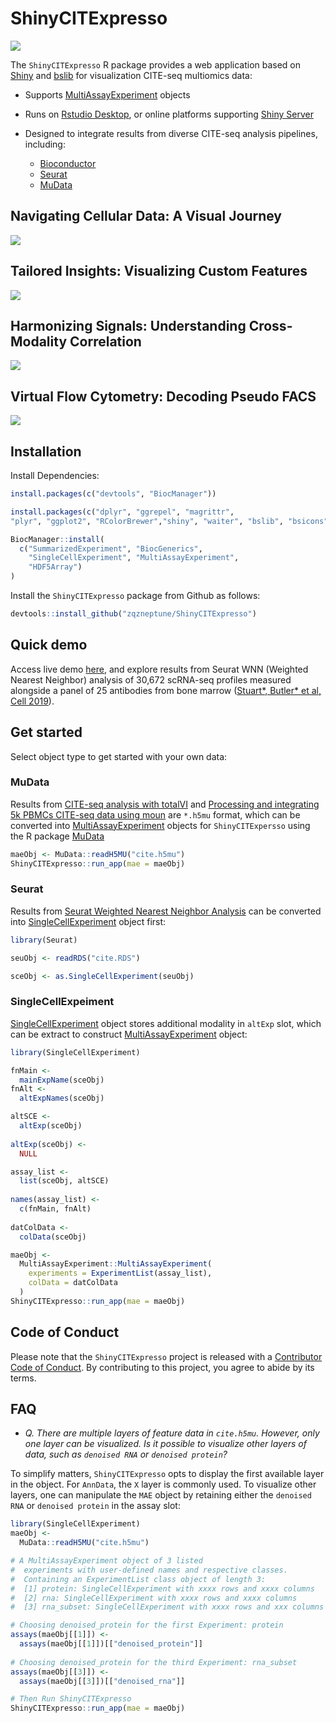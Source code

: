 
# ShinyCITExpresso

![](img/ShinyCITExpresso_title_QZ_main.png)

The `ShinyCITExpresso` R package provides a web application based on
[Shiny](https://shiny.posit.co/) and
[bslib](https://github.com/rstudio/bslib/) for visualization CITE-seq
multiomics data:

- Supports
  [MultiAssayExperiment](https://waldronlab.io/MultiAssayExperiment/index.html)
  objects

- Runs on [Rstudio Desktop](https://posit.co/download/rstudio-desktop/),
  or online platforms supporting [Shiny
  Server](https://posit.co/products/open-source/shinyserver/)

- Designed to integrate results from diverse CITE-seq analysis pipelines, including:

  - [Bioconductor](#singlecellexpeiment)
  - [Seurat](#seurat)
  - [MuData](#mudata)

## Navigating Cellular Data: A Visual Journey

![](img/Action_Overview.gif)

## Tailored Insights: Visualizing Custom Features

![](img/Action_Featureviz.gif)

## Harmonizing Signals: Understanding Cross-Modality Correlation

![](img/Action_Crossmoda.gif)

## Virtual Flow Cytometry: Decoding Pseudo FACS

![](img/Action_PseudoSort_1.gif)


## Installation

Install Dependencies:
``` r
install.packages(c("devtools", "BiocManager"))
``` 

```r
install.packages(c("dplyr", "ggrepel", "magrittr", 
"plyr", "ggplot2", "RColorBrewer","shiny", "waiter", "bslib", "bsicons"))
```

```r
BiocManager::install(
  c("SummarizedExperiment", "BiocGenerics",
    "SingleCellExperiment", "MultiAssayExperiment",
    "HDF5Array")
)
```


Install the `ShinyCITExpresso` package from Github as follows:

``` r
devtools::install_github("zqzneptune/ShinyCITExpresso")
```

## Quick demo

Access live demo [here](https://www.citexpresso.net/shinydemo/), and explore results from Seurat WNN (Weighted Nearest Neighbor) analysis of 30,672 scRNA-seq profiles measured alongside a panel of 25 antibodies from bone marrow ([Stuart*, Butler* et al, Cell 2019](https://www.cell.com/cell/fulltext/S0092-8674(19)30559-8)). 


## Get started

Select object type to get started with your own data:

### MuData

Results from [CITE-seq analysis with totalVI](https://docs.scvi-tools.org/en/stable/tutorials/notebooks/multimodal/totalVI.html) and [Processing and integrating 5k PBMCs CITE-seq data using moun](https://muon-tutorials.readthedocs.io/en/latest/cite-seq/1-CITE-seq-PBMC-5k.html) are `*.h5mu` format, which can be converted into [MultiAssayExperiment](https://waldronlab.io/MultiAssayExperiment/index.html) objects for `ShinyCITExpersso` using the R package [MuData](https://github.com/ilia-kats/MuData/)

```r
maeObj <- MuData::readH5MU("cite.h5mu")
ShinyCITExpresso::run_app(mae = maeObj)
```

### Seurat

Results from [Seurat Weighted Nearest Neighbor Analysis](https://satijalab.org/seurat/articles/weighted_nearest_neighbor_analysis) can be converted into [SingleCellExperiment](https://bioconductor.org/packages/release/bioc/html/SingleCellExperiment.html) object first:

```r
library(Seurat)

seuObj <- readRDS("cite.RDS")

sceObj <- as.SingleCellExperiment(seuObj)
```

### SingleCellExpeiment

[SingleCellExperiment](https://bioconductor.org/packages/release/bioc/html/SingleCellExperiment.html) object stores additional modality in `altExp` slot, which can be extract to construct [MultiAssayExperiment](https://waldronlab.io/MultiAssayExperiment/index.html) object:

```r
library(SingleCellExperiment)

fnMain <-
  mainExpName(sceObj)
fnAlt <-
  altExpNames(sceObj)  

altSCE <-
  altExp(sceObj)
  
altExp(sceObj) <-
  NULL

assay_list <-
  list(sceObj, altSCE)
  
names(assay_list) <-
  c(fnMain, fnAlt)
  
datColData <-
  colData(sceObj)

maeObj <- 
  MultiAssayExperiment::MultiAssayExperiment(
    experiments = ExperimentList(assay_list),
    colData = datColData
  )
ShinyCITExpresso::run_app(mae = maeObj)
```

## Code of Conduct

Please note that the `ShinyCITExpresso` project is released with a
[Contributor Code of
Conduct](https://github.com/zqzneptune/ShinyCITExpresso/blob/main/code_of_conduct.md).
By contributing to this project, you agree to abide by its terms.

## FAQ

- *Q. There are multiple layers of feature data in `cite.h5mu`. However, only one layer can be visualized. Is it possible to visualize other layers of data, such as `denoised RNA` or `denoised protein`?*

To simplify matters, `ShinyCITExpresso` opts to display the first available layer in the object. For `AnnData`, the `X` layer is commonly used. To visualize other layers, one can manipulate the `MAE` object by retaining either the `denoised RNA` or `denoised protein` in the assay slot:
  
```r
library(SingleCellExperiment)
maeObj <-
  MuData::readH5MU("cite.h5mu")

# A MultiAssayExperiment object of 3 listed
#  experiments with user-defined names and respective classes.
#  Containing an ExperimentList class object of length 3:
#  [1] protein: SingleCellExperiment with xxxx rows and xxxx columns
#  [2] rna: SingleCellExperiment with xxxx rows and xxxx columns
#  [3] rna_subset: SingleCellExperiment with xxxx rows and xxx columns

# Choosing denoised_protein for the first Experiment: protein
assays(maeObj[[1]]) <-
  assays(maeObj[[1]])[["denoised_protein"]]
  
# Choosing denoised_protein for the third Experiment: rna_subset
assays(maeObj[[3]]) <-
  assays(maeObj[[3]])[["denoised_rna"]]

# Then Run ShinyCITExpresso
ShinyCITExpresso::run_app(mae = maeObj)
```
